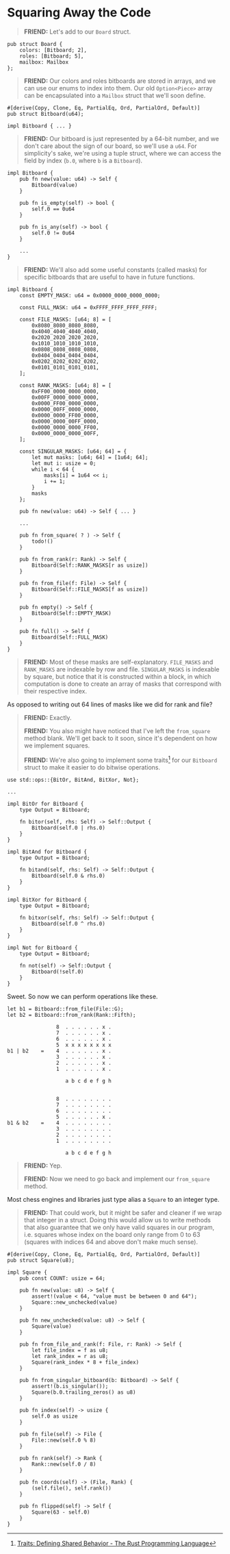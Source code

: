 # Squaring Away the Code

> **FRIEND:** Let's add to our `Board` struct.

```rust, noplayground
pub struct Board {
    colors: [Bitboard; 2],
    roles: [Bitboard; 5],
    mailbox: Mailbox
};
```

> **FRIEND:** Our colors and roles bitboards are stored in arrays, and we can use our enums to index into them. Our old `Option<Piece>` array can be encapsulated into a `Mailbox` struct that we'll soon define.

```rust, noplayground
#[derive(Copy, Clone, Eq, PartialEq, Ord, PartialOrd, Default)]
pub struct Bitboard(u64);

impl Bitboard { ... }
```

> **FRIEND:** Our bitboard is just represented by a 64-bit number, and we don't care about the sign of our board, so we'll use a `u64`. For simplicity's sake, we're using a tuple struct, where we can access the field by index (`b.0`, where `b` is a `Bitboard`).

```rust, noplayground
impl Bitboard {
    pub fn new(value: u64) -> Self {
        Bitboard(value)
    }

    pub fn is_empty(self) -> bool {
        self.0 == 0u64
    }

    pub fn is_any(self) -> bool {
        self.0 != 0u64
    }

    ...
}
```

> **FRIEND:** We'll also add some useful constants (called masks) for specific bitboards that are useful to have in future functions.

```rust, noplayground
impl Bitboard {
    const EMPTY_MASK: u64 = 0x0000_0000_0000_0000;

    const FULL_MASK: u64 = 0xFFFF_FFFF_FFFF_FFFF;

    const FILE_MASKS: [u64; 8] = [
        0x8080_8080_8080_8080,
        0x4040_4040_4040_4040,
        0x2020_2020_2020_2020,
        0x1010_1010_1010_1010,
        0x0808_0808_0808_0808,
        0x0404_0404_0404_0404,
        0x0202_0202_0202_0202,
        0x0101_0101_0101_0101,
    ];

    const RANK_MASKS: [u64; 8] = [
        0xFF00_0000_0000_0000,
        0x00FF_0000_0000_0000,
        0x0000_FF00_0000_0000,
        0x0000_00FF_0000_0000,
        0x0000_0000_FF00_0000,
        0x0000_0000_00FF_0000,
        0x0000_0000_0000_FF00,
        0x0000_0000_0000_00FF,
    ];

    const SINGULAR_MASKS: [u64; 64] = {
        let mut masks: [u64; 64] = [1u64; 64];
        let mut i: usize = 0;
        while i < 64 {
            masks[i] = 1u64 << i;
            i += 1;
        }
        masks
    };

    pub fn new(value: u64) -> Self { ... }

    ...

    pub fn from_square( ? ) -> Self {
        todo!()
    }

    pub fn from_rank(r: Rank) -> Self {
        Bitboard(Self::RANK_MASKS[r as usize])
    }

    pub fn from_file(f: File) -> Self {
        Bitboard(Self::FILE_MASKS[f as usize])
    }

    pub fn empty() -> Self {
        Bitboard(Self::EMPTY_MASK)
    }

    pub fn full() -> Self {
        Bitboard(Self::FULL_MASK)
    }
}
```

> **FRIEND:** Most of these masks are self-explanatory. `FILE_MASKS` and `RANK_MASKS` are indexable by row and file. `SINGULAR_MASKS` is indexable by square, but notice that it is constructed within a block, in which computation is done to create an array of masks that correspond with their respective index.

As opposed to writing out 64 lines of masks like we did for rank and file?

> **FRIEND:** Exactly.
>
> **FRIEND:** You also might have noticed that I've left the `from_square` method blank. We'll get back to it soon, since it's dependent on how we implement squares.
>
> **FRIEND:** We're also going to implement some traits[^1] for our `Bitboard` struct to make it easier to do bitwise operations.

```rust, noplayground
use std::ops::{BitOr, BitAnd, BitXor, Not};

...

impl BitOr for Bitboard {
    type Output = Bitboard;

    fn bitor(self, rhs: Self) -> Self::Output {
        Bitboard(self.0 | rhs.0)
    }
}

impl BitAnd for Bitboard {
    type Output = Bitboard;

    fn bitand(self, rhs: Self) -> Self::Output {
        Bitboard(self.0 & rhs.0)
    }
}

impl BitXor for Bitboard {
    type Output = Bitboard;

    fn bitxor(self, rhs: Self) -> Self::Output {
        Bitboard(self.0 ^ rhs.0)
    }
}

impl Not for Bitboard {
    type Output = Bitboard;

    fn not(self) -> Self::Output {
        Bitboard(!self.0)
    }
}
```

Sweet. So now we can perform operations like these.

```rust, noplayground
let b1 = Bitboard::from_file(File::G);
let b2 = Bitboard::from_rank(Rank::Fifth);
```

```text
                8  . . . . . . x . 
                7  . . . . . . x . 
                6  . . . . . . x . 
                5  x x x x x x x x 
b1 | b2    =    4  . . . . . . x . 
                3  . . . . . . x . 
                2  . . . . . . x . 
                1  . . . . . . x . 
        
                   a b c d e f g h


                8  . . . . . . . . 
                7  . . . . . . . . 
                6  . . . . . . . . 
                5  . . . . . . x . 
b1 & b2    =    4  . . . . . . . . 
                3  . . . . . . . . 
                2  . . . . . . . . 
                1  . . . . . . . . 
        
                   a b c d e f g h
```

> **FRIEND:** Yep.
> 
> **FRIEND:** Now we need to go back and implement our `from_square` method.

Most chess engines and libraries just type alias a `Square` to an integer type.

> **FRIEND:** That could work, but it might be safer and cleaner if we wrap that integer in a struct. Doing this would allow us to write methods that also guarantee that we only have valid squares in our program, i.e. squares whose index on the board only range from 0 to 63 (squares with indices 64 and above don't make much sense).

```rust, noplayground
#[derive(Copy, Clone, Eq, PartialEq, Ord, PartialOrd, Default)]
pub struct Square(u8);

impl Square {
    pub const COUNT: usize = 64;

    pub fn new(value: u8) -> Self {
        assert!(value < 64, "value must be between 0 and 64");
        Square::new_unchecked(value)
    }

    pub fn new_unchecked(value: u8) -> Self {
        Square(value)
    }

    pub fn from_file_and_rank(f: File, r: Rank) -> Self {
        let file_index = f as u8;
        let rank_index = r as u8;
        Square(rank_index * 8 + file_index)
    }

    pub fn from_singular_bitboard(b: Bitboard) -> Self {
        assert!(b.is_singular());
        Square(b.0.trailing_zeros() as u8)
    }

    pub fn index(self) -> usize {
        self.0 as usize
    }

    pub fn file(self) -> File {
        File::new(self.0 % 8)
    }

    pub fn rank(self) -> Rank {
        Rank::new(self.0 / 8)
    }

    pub fn coords(self) -> (File, Rank) {
        (self.file(), self.rank())
    }

    pub fn flipped(self) -> Self {
        Square(63 - self.0)
    }
}

```

[^1]: [Traits: Defining Shared Behavior - The Rust Programming Language](https://doc.rust-lang.org/book/ch10-02-traits.html)
